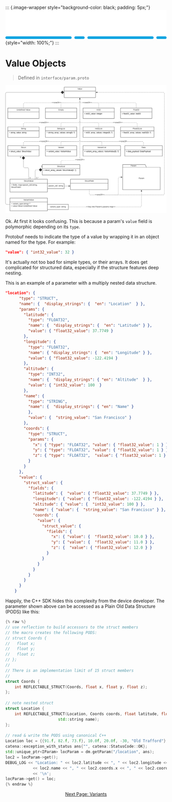 ::: {.image-wrapper style="background-color: black; padding: 5px;"}
![Catena Logo](images/Catena%20Logo_PMS2191%20&%20White.png){style="width: 100%;"}
:::

# Value Objects

> Defined in `interface/param.proto`

![alt](images/Catena%20UML%20-%20Value.svg)

Ok. At first it looks confusing. This is because a param's `value` field is polymorphic depending on its `type`.

Protobuf needs to indicate the type of a value by wrapping it in an object named for the type. For example:

```json
"value": { "int32_value": 32 }
```
It's actually not too bad for simple types, or their arrays. It does get complicated for structured data, especially if the structure features deep nesting.

This is an example of a parameter with a multiply nested data structure.

```json
"location": {
      "type": "STRUCT",
      "name": {  "display_strings": {  "en": "Location"  } },
      "params": {
        "latitude": {
          "type": "FLOAT32",
          "name": {  "display_strings": {  "en": "Latitude" } },
          "value": { "float32_value": 37.7749 }
        },
        "longitude": {
          "type": "FLOAT32",
          "name": { "display_strings": {  "en": "Longitude" } },
          "value": { "float32_value": -122.4194 }
        },
        "altitude": {
          "type": "INT32",
          "name": {  "display_strings": { "en": "Altitude"  } },
          "value": { "int32_value": 100  }
        },
        "name": {
          "type": "STRING",
          "name": {  "display_strings": { "en": "Name" }
          },
          "value": {  "string_value": "San Francisco" }
        },
        "coords": {
          "type": "STRUCT",
          "params": {
            "x": { "type": "FLOAT32", "value": { "float32_value": 1 } },
            "y": { "type": "FLOAT32", "value": { "float32_value": 1 } },
            "z": { "type": "FLOAT32",  "value": { "float32_value": 1 } }
          }
        }
      },
      "value": {
        "struct_value": {
          "fields": {
            "latitude": {  "value": { "float32_value": 37.7749 } },
            "longitude": { "value": { "float32_value": -122.4194 } },
            "altitude": { "value": {  "int32_value": 100 } },
            "name": { "value": {  "string_value": "San Francisco" } },
            "coords": {
              "value": {
                "struct_value": {
                  "fields": {
                    "x": { "value": {  "float32_value": 10.0 } },
                    "y": { "value": {  "float32_value": 11.0 } },
                    "z": {  "value": { "float32_value": 12.0 } }
                  }
                }
              }
            }
          }
        }
      }
    }
```

Happily, the C++ SDK hides this complexity from the device developer. The parameter shown above can be accessed as a Plain Old Data Structure (PODS) like this:

```cpp
{% raw %}
// use reflection to build accessors to the struct members
// the macro creates the following PODS:
// struct Coords {
//   float x;
//   float y;
//   float z;    
// };
//
// There is an implementation limit of 15 struct members
//
struct Coords {
    int REFLECTABLE_STRUCT(Coords, float x, float y, float z);
};

// note nested struct
struct Location {
    int REFLECTABLE_STRUCT(Location, Coords coords, float latitude, float longitude, int32_t altitude,
                       std::string name);
};

// read & write the PODS using canonical C++
Location loc = {{91.f, 82.f, 73.f}, 10.0f, 20.0f, -30, "Old Trafford"}, loc2;
catena::exception_with_status ans{"", catena::StatusCode::OK};
std::unique_ptr<IParam> locParam = dm.getParam("/location", ans);
loc2 = locParam->get();
DEBUG_LOG << "Location: " << loc2.latitude << ", " << loc2.longitude << ", " << loc2.altitude << ", "
            << loc2.name << ", " << loc2.coords.x << ", " << loc2.coords.y << ", " << loc2.coords.z
            << '\n';
locParam->get() = loc;
{% endraw %}
```

<div style="text-align: center">

[Next Page: Variants](Variants.html)

</div>